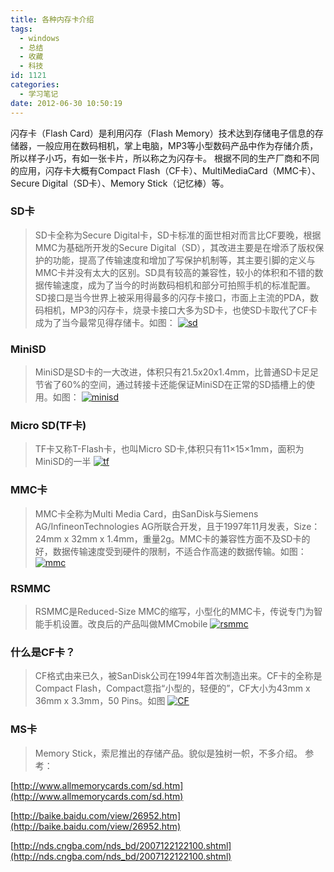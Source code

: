 ```yaml
---
title: 各种内存卡介绍
tags:
  - windows
  - 总结
  - 收藏
  - 科技
id: 1121
categories:
  - 学习笔记
date: 2012-06-30 10:50:19
---
```


 闪存卡（Flash Card）是利用闪存（Flash Memory）技术达到存储电子信息的存储器，一般应用在数码相机，掌上电脑，MP3等小型数码产品中作为存储介质，所以样子小巧，有如一张卡片，所以称之为闪存卡。
根据不同的生产厂商和不同的应用，闪存卡大概有Compact Flash（CF卡）、MultiMediaCard（MMC卡）、Secure Digital（SD卡）、Memory Stick（记忆棒）等。

### SD卡

> SD卡全称为Secure Digital卡，SD卡标准的面世相对而言比CF要晚，根据MMC为基础所开发的Secure Digital（SD），其改进主要是在增添了版权保护的功能，提高了传输速度和增加了写保护机制等，其主要引脚的定义与MMC卡并没有太大的区别。SD具有较高的兼容性，较小的体积和不错的数据传输速度，成为了当今的时尚数码相机和部分可拍照手机的标准配置。SD接口是当今世界上被采用得最多的闪存卡接口，市面上主流的PDA，数码相机，MP3的闪存卡，烧录卡接口大多为SD卡，也使SD卡取代了CF卡成为了当今最常见得存储卡。如图：
> [![](/images/2153197222ee2fc8af342682b19e6a2a79c2b08b.jpg "sd")](http://leaverimage.b0.upaiyun.com/23896_o.jpg)

### MiniSD

> MiniSD是SD卡的一大改进，体积只有21.5x20x1.4mm，比普通SD卡足足节省了60%的空间，通过转接卡还能保证MiniSD在正常的SD插槽上的使用。如图：
> [![](/images/97f2744e4c4365467f49bb608eee282112a6b4bd.jpg "minisd")](http://leaverimage.b0.upaiyun.com/23897_o.jpg)

### Micro SD(TF卡)

> TF卡又称T-Flash卡，也叫Micro SD卡,体积只有11×15×1mm，面积为MiniSD的一半
> [![](/images/2528565eb580dae155b5a2ed0de54fd37ed3729c.jpg "tf")](http://leaverimage.b0.upaiyun.com/23899_o.jpg)

### MMC卡

> MMC卡全称为Multi Media Card，由SanDisk与Siemens AG/InfineonTechnologies AG所联合开发，且于1997年11月发表，Size：24mm x 32mm x 1.4mm，重量2g。MMC卡的兼容性方面不及SD卡的好，数据传输速度受到硬件的限制，不适合作高速的数据传输。如图：
> [![](/images/ff18b0edf52209988da0c6cb442471e7eb13f081.jpg "mmc")](http://leaverimage.b0.upaiyun.com/23895_o.jpg)

### RSMMC

> RSMMC是Reduced-Size MMC的缩写，小型化的MMC卡，传说专门为智能手机设置。改良后的产品叫做MMCmobile
> [![](/images/7ab03d9515b994a1d11aee05279f6e3d9dae53a1.jpg "rsmmc")](http://leaverimage.b0.upaiyun.com/23898_o.jpg)

### 什么是CF卡？

> CF格式由来已久，被SanDisk公司在1994年首次制造出来。CF卡的全称是Compact Flash，Compact意指“小型的，轻便的”，CF大小为43mm x 36mm x 3.3mm，50 Pins。如图
> [![](/images/eddacf9fa2afe927665cf30d192070687d5c951f.jpg "CF")](http://leaverimage.b0.upaiyun.com/23894_o.jpg)

### MS卡

> Memory Stick，索尼推出的存储产品。貌似是独树一帜，不多介绍。
参考：

[http://www.allmemorycards.com/sd.htm](http://www.allmemorycards.com/sd.htm)

[http://baike.baidu.com/view/26952.htm](http://baike.baidu.com/view/26952.htm)

[http://nds.cngba.com/nds_bd/2007122122100.shtml](http://nds.cngba.com/nds_bd/2007122122100.shtml)